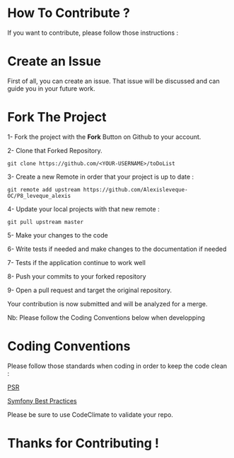 How To Contribute ?
===================

If you want to contribute, please follow those instructions :

Create an Issue
===============

First of all, you can create an issue.
That issue will be discussed and can guide you in your future work.

Fork The Project
================

1- Fork the project with the __Fork__ Button on Github to your account.

2- Clone that Forked Repository.
```
git clone https://github.com/<YOUR-USERNAME>/toDoList
```

3- Create a new Remote in order that your project is up to date :
```
git remote add upstream https://github.com/Alexisleveque-OC/P8_leveque_alexis
```

4- Update your local projects with that new remote :
```
git pull upstream master
```

5- Make your changes to the code

6- Write tests if needed and make changes to the documentation if needed

7- Tests if the application continue to work well

8- Push your commits to your forked repository

9- Open a pull request and target the original repository.

Your contribution is now submitted and will be analyzed for a merge.

Nb: Please follow the Coding Conventions below when developping

Coding Conventions
==================

Please follow those standards when coding in order to keep the code clean :

[PSR](https://www.php-fig.org/psr/)

[Symfony Best Practices](https://symfony.com/doc/current/best_practices.html)

Please be sure to use CodeClimate to validate your repo.


Thanks for Contributing !
=========================
